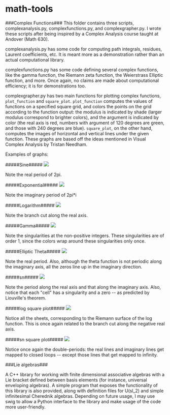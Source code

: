 math-tools
==========


###Complex Functions###
This folder contains three scripts, complexanalysis.py, complexfunctions.py, and complexgrapher.py.
I wrote these scripts after being inspired by a Complex Analysis course taught at Andover (Math 630).

complexanalysis.py has some code for computing path integrals, residues, Laurent coefficients, etc.
It is meant more as a demonstration rather than an actual computational library.

complexfunctions.py has some code defining several complex functions, like the gamma function, the 
Riemann zeta function, the Weierstrass Elliptic function, and more. Once again, no claims are made about
computational efficiency; it is for demonstrations too.

complexgrapher.py has two main functions for plotting complex functions, `plot_function` and `square_plot`.
`plot_function` computes the values of functions on a specified square grid, and colors the points on the
grid according to the function output: the modulus is indicated by shade (larger modulus correspond to
brighter colors), and the argument is indicated by color (the real axis is red, numbers with argument
of 120 degrees are green, and those with 240 degrees are blue). `square_plot`, on the other hand,
computes the images of horizontal and vertical lines under the given function. These
graphs are based off the ideas mentioned in Visual Complex Analysis by Tristan Needham.

Examples of graphs:

#####Sine#####
![](complex-functions/sine.png?raw=true)

Note the real period of 2pi.

#####Exponential#####
![](complex-functions/exp.png?raw=true)

Note the imaginary period of 2pi*i

#####Logarithm#####
![](complex-functions/log.png?raw=true)

Note the branch cut along the real axis.

#####Gamma#####
![](complex-functions/gamma.png?raw=true)

Note the singularities at the non-positive integers. These singularities are of order 1,
since the colors wrap around these singularities only once.

#####Elliptic Theta#####
![](complex-functions/Theta.png?raw=true)

Note the real period. Also, although the theta function is not periodic along the imaginary axis,
all the zeros line up in the imaginary direction.

#####sn#####
![](complex-functions/sn.png?raw=true)

Note the period along the real axis and that along the imaginary axis.
Also, notice that each "cell" has a singularity and a zero -- as predicted by Liouville's theorem.

#####log square plot#####
![](complex-functions/log_square.png?raw=true)

Notice all the sheets, corresponding to the Riemann surface of the log function.
This is once again related to the branch cut along the negative real axis.

#####sn square plot#####
![](complex-functions/sn_square.png?raw=true)

Notice once again the double-periods: the real lines and imaginary lines get mapped to 
closed loops -- except those lines that get mapped to infinity.


###Lie algebras###

A C++ library for working with finite dimensional associative algebras with a Lie bracket defined between
basis elements (for instance, universal enveloping algebras). A simple program that exposes the functionality
of this library is also provided, along with definition files for U(sl_2) and simple 
infinitesimal Cherednik algebras. Depending on future usage, I may use swig to allow a Python interface
to the library and make usage of the code more user-friendly.
